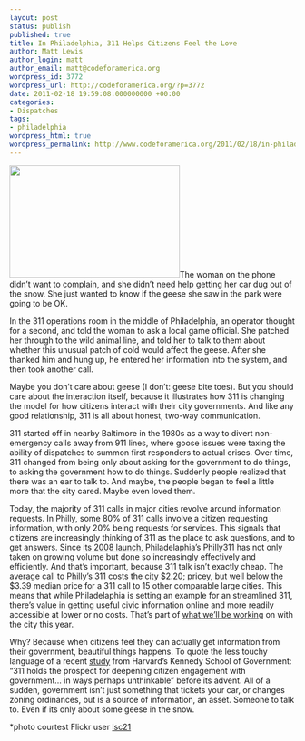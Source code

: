 ```yaml
---
layout: post
status: publish
published: true
title: In Philadelphia, 311 Helps Citizens Feel the Love
author: Matt Lewis
author_login: matt
author_email: matt@codeforamerica.org
wordpress_id: 3772
wordpress_url: http://codeforamerica.org/?p=3772
date: 2011-02-18 19:59:08.000000000 +00:00
categories:
- Dispatches
tags:
- philadelphia
wordpress_html: true
wordpress_permalink: http://www.codeforamerica.org/2011/02/18/in-philadelphia-311-helps-citizens-feel-the-love/
---
```


<p><a href="http://codeforamerica.org/wp-content/uploads/2011/02/love.jpg"><img alt="" class="alignleft size-medium wp-image-3775" height="198" src="http://codeforamerica.org/wp-content/uploads/2011/02/love-300x198.jpg" title="love" width="300"/></a>The woman on the phone didn’t want to complain, and she didn’t need help getting her car dug out of the snow. She just wanted to know if the geese she saw in the park were going to be OK.</p>
<p>In the 311 operations room in the middle of Philadelphia, an operator thought for a second, and told the woman to ask a local game official. She patched her through to the wild animal line, and told her to talk to them about whether this unusual patch of cold would affect the geese. After she thanked him and hung up, he entered her information into the system, and then took another call.</p>
<p>Maybe you don’t care about geese (I don’t: geese bite toes). But you should care about the interaction itself, because it illustrates how 311 is changing the model for how citizens interact with their city governments. And like any good relationship, 311 is all about honest, two-way communication.</p>
<p>311 started off in nearby Baltimore in the 1980s as a way to divert non-emergency calls away from 911 lines, where goose issues were taxing the ability of dispatches to summon first responders to actual crises. Over time, 311 changed from being only about asking for the government to do things, to asking the government how to do things. Suddenly people realized that there was an ear to talk to. And maybe, the people began to feel a little more that the city cared. Maybe even loved them.</p>
<p>Today, the majority of 311 calls in major cities revolve around information requests. In Philly, some 80% of 311 calls involve a citizen requesting information, with only 20% being requests for services. This signals that citizens are increasingly thinking of 311 as the place to ask questions, and to get answers. Since <a href="http://www.pewtrusts.org/news_room_detail.aspx?id=57568">its 2008 launch</a>, Philadelaphia’s Philly311 has not only taken on growing volume but done so increasingly effectively and efficiently. And that’s important, because 311 talk isn’t exactly cheap. The average call to Philly’s 311 costs the city $2.20; pricey, but well below the $3.39 median price for a 311 call to 15 other comparable large cities. This means that while Philadelaphia is setting an example for an streamlined 311, there’s value in getting useful civic information online and more readily accessible at lower or no costs. That’s part of <a href="http://codeforamerica.org/philadelphia">what we’ll be working</a> on with the city this year.</p>
<p>Why? Because when citizens feel they can actually get information from their government, beautiful things happens. To quote the less touchy language of a recent <a href="http://www.innovations.harvard.edu/cache/documents/1285/128521.pdf">study</a> from Harvard’s Kennedy School of Government: “311 holds the prospect for deepening citizen engagement with government… in ways perhaps unthinkable” before its advent. All of a sudden, government isn’t just something that tickets your car, or changes zoning ordinances, but is a source of information, an asset. Someone to talk to. Even if its only about some geese in the snow.</p>
<p>*photo courtest Flickr user <a href="http://www.flickr.com/photos/lsc21/">lsc21</a></p>
